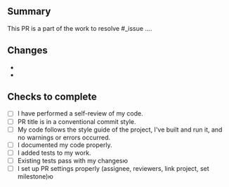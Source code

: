 <!-- Add a meaningful description of the changes you made -->
## Summary
This PR is a part of the work to resolve #_issue
....

<!-- Some description of HOW you achieved it. Perhaps give a high-level description of the program flow. Did you need to refactor something? What tradeoffs did you take? Are there things in here that you’d particularly like people to pay close attention to? -->
## Changes
-
-

<!-- Go through the checklist below to verify that your PR is good and ready for review -->

## Checks to complete
- [ ] I have performed a self-review of my code.
- [ ] PR title is in a conventional commit style.
- [ ] My code follows the style guide of the project, I've built and run it, and no warnings or errors occurred.
- [ ] I documented my code properly.
- [ ] I added tests to my work.
- [ ] Existing tests pass with my changesю
- [ ] I set up PR settings properly (assignee, reviewers, link project, set milestone)ю

